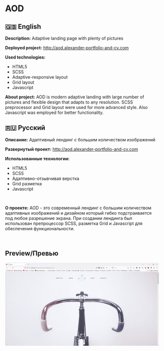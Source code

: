 # AOD
## :uk: English
__Description:__ Adaptive landing page with plenty of pictures

__Deployed project:__ http://aod.alexander-portfolio-and-cv.com

__Used technologies:__

- HTML5
- SCSS
- Adaptive-responsive layout
- Grid layout
- Javascript

__About project:__ AOD is modern adaptive landing with large number of pictures and flexible design that adapts to any resolution. SCSS preprocessor and Grid layout were used for more advanced style. Also Javascript was employed for better functionality.

## :ru: Русский
__Описание:__ Адаптивный лендинг с большим количеством изображений

__Развернутый проект:__ http://aod.alexander-portfolio-and-cv.com

__Использованные технологии:__

- HTML5
- SCSS
- Адаптивно-отзывчивая верстка
- Grid разметка
- Javascript

<br>

__О проекте:__ AOD - это современный лендинг с большим количеством адаптивных изображений и дизайном который гибко подстраивается под любое разрешение экрана. При создании лендинга был использован препроцессор SCSS, разметка Grid и Javascript для обеспечения функциональности.

<br>

## Preview/Превью
![homepage](./preview/homepage.png)